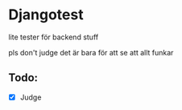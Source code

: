 # Djangotest
lite tester för backend stuff

pls don't judge det är bara för att se att allt funkar

## Todo:

- [x] Judge
